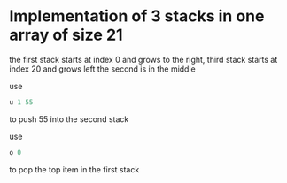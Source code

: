 # Implementation of 3 stacks in one array of size 21

the first stack starts at index 0 and grows to the right,
third stack starts at index 20 and grows left
the second is in the middle

use 
```C
u 1 55
```
to push 55 into the second stack 

use 
```C
o 0
``` 
to pop the top item in the first stack 